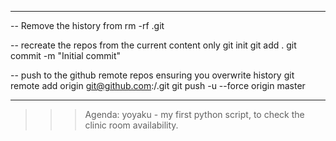 **************************
-- Remove the history from 
rm -rf .git

-- recreate the repos from the current content only
git init
git add .
git commit -m "Initial commit"

-- push to the github remote repos ensuring you overwrite history
git remote add origin git@github.com:<YOUR ACCOUNT>/<YOUR REPOS>.git
git push -u --force origin master
**************************



>>> Agenda:
>>> yoyaku - my first python script, to check the clinic room availability. 

